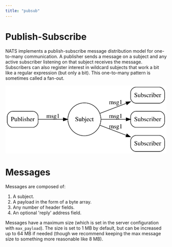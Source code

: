 ```yaml
---
title: "pubsub"
---
```

# Publish-Subscribe

NATS implements a publish-subscribe message distribution model for one-to-many communication. A publisher sends a message on a subject and any active subscriber listening on that subject receives the message. Subscribers can also register interest in wildcard subjects that work a bit like a regular expression \(but only a bit\). This one-to-many pattern is sometimes called a fan-out.

![](../../../../../assets/.gitbook/assets/pubsub.svg)

# Messages
Messages are composed of:  
1. A subject.  
2. A payload in the form of a byte array.  
3. Any number of header fields.  
4. An optional 'reply' address field.  
  
Messages have a maximum size (which is set in the server configuration with `max_payload`). The size is set to 1 MB by default, but can be increased up to 64 MB if needed (though we recommend keeping the max message size to something more reasonable like 8 MB).

